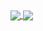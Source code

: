<!-- Some Stats Display -->
<div style="margin-bottom: 5px;">
  <a href="#readme-stats">
    <img align="center" src="https://github-readme-stats.vercel.app/api?username=t-rosenvinge&theme=onedark&show_icons=true?count_private=true" />
  </a>
  <a href="#top-langs">
    <img align="center" src="https://github-readme-stats.vercel.app/api/top-langs/?username=t-rosenvinge&hide=CSS,SCSS,HTML,Javascript,Dockerfile&theme=onedark&show_icons=true&langs_count=10" />
  </a>  
</div>
